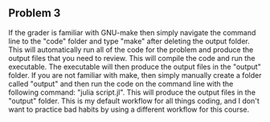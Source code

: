 ## Problem 3
If the grader is familiar with GNU-make then simply navigate the command line to the "code" folder and type "make" after deleting the output folder.
This will automatically run all of the code for the problem and produce the output files that you need to review. 
This will compile the code and run the executable. The executable will then produce the output files in the "output" folder.
If you are not familiar with make, then simply manually create a folder called "output" and then run the code on the command line with the following command: "julia script.jl". 
This will produce the output files in the "output" folder.
This is my default workflow for all things coding, and I don't want to practice bad habits by using a different workflow for this course.